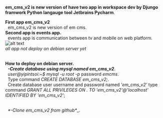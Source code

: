 
__em_cms_v2 is new version of have two app in workspace dev by Djungo framwork Python langauge tool Jetbrains Pycharm__. <br/>

__First app em_cms_v2__<br/>
  &nbsp;  em_cms_v2 is new version of em cms.<br/>
__Second app is events app.__<br/>
  &nbsp;  events app is communication between tv and mobile on web platform.<br/> 
  ![alt text](https://user-images.githubusercontent.com/31529139/54862642-56d53500-4d70-11e9-9cce-2daa09bd6c76.png)<br/>
  *all app not deploy on debian server yet*<br/><br/>
  
  __How to deploy on debian server.__<br/>
  &nbsp;  __*-Create database using mysql named em_cms_v2*__.<br/>
  &nbsp;    *user@yipintsoi:~$ mysql -u root -p* password *emcms*.<br/>
  &nbsp;    Type command *CREATE DATABASE em_cms_v2;*.<br/>
  &nbsp;    Create database user username and password named *'em_cms_v2'*  type command *GRANT ALL PRIVILEGES ON *.* TO 'em_cms_v2'@'localhost' IDENTIFIED BY 'em_cms_v2'*;<br/><br/>
  
  &nbsp;  __*-Clone em_cms_v2_ from github*__.<br/>
  
  

